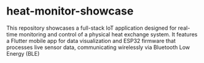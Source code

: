 # heat-monitor-showcase
This repository showcases a full-stack IoT application designed for real-time monitoring and control of a physical heat exchange system. It features a Flutter mobile app for data visualization and ESP32 firmware that processes live sensor data, communicating wirelessly via Bluetooth Low Energy (BLE)
